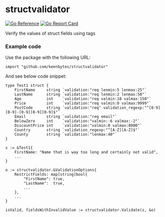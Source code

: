 # structvalidator

[![Go Reference](https://pkg.go.dev/badge/github.com/keenbytes/structvalidator.svg)](https://pkg.go.dev/github.com/keenbytes/structvalidator) [![Go Report Card](https://goreportcard.com/badge/github.com/keenbytes/structvalidator)](https://goreportcard.com/report/github.com/keenbytes/structvalidator)

Verify the values of struct fields using tags

### Example code

Use the package with the following URL:
```
import "github.com/keenbytes/structvalidator"
```

And see below code snippet:
```
type Test1 struct {
	FirstName     string `validation:"req lenmin:5 lenmax:25"`
	LastName      string `validation:"req lenmin:2 lenmax:50"`
	Age           int    `validation:"req valmin:18 valmax:150"`
	Price         int    `validation:"req valmin:0 valmax:9999"`
	PostCode      string `validation:"req" validation_regexp:"^[0-9][0-9]-[0-9][0-9][0-9]$"`
	Email         string `validation:"req email"`
	BelowZero     int    `validation:"valmin:-6 valmax:-2"`
	DiscountPrice int    `validation:"valmin:0 valmax:8000"`
	Country       string `validation_regexp:"^[A-Z][A-Z]$"`
	County        string `validation:"lenmax:40"`
}

s := &Test1{
	FirstName: "Name that is way too long and certainly not valid",
	...
}

o := structvalidator.&ValidationOptions{
	RestrictFields: map[string]bool{
		"FirstName": true,
		"LastName":  true,
		...
	},
	...
}

isValid, fieldsWithInvalidValue := structvalidator.Validate(s, &o)
```
